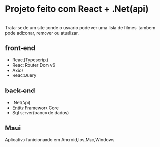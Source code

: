 
<h1>Projeto feito com React + .Net(api)</h1>
<br/>
Trata-se de um site aonde o usuario pode ver uma lista de filmes, tambem pode adiconar, remover ou atualizar.
<br/>
<h2> front-end</h2>
<ul>
<li>React(Typescript)</li>
<li>React Router Dom v6</li>
<li>Axios</li>
<li>ReactQuery</li>
</ul>
<h2> back-end</h2>
<ul>
<li>.Net(Api)</li>
<li>Entity Framework Core</li>
<li>Sql server(banco de dados)</li>
</ul>
<h2>Maui</h2>
<p>Aplicativo funicionando em Android,Ios,Mac,Windows</p>
